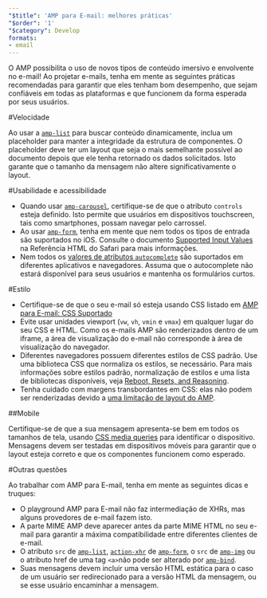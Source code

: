 ```yaml
---
"$title": 'AMP para E-mail: melhores práticas'
"$order": '1'
"$category": Develop
formats:
- email
---
```


O AMP possibilita o uso de novos tipos de conteúdo imersivo e envolvente no e-mail! Ao projetar e-mails, tenha em mente as seguintes práticas recomendadas para garantir que eles tenham bom desempenho, que sejam confiáveis em todas as plataformas e que funcionem da forma esperada por seus usuários.

#Velocidade

Ao usar a [`amp-list`](../../../documentation/components/reference/amp-list.md?format=email) para buscar conteúdo dinamicamente, inclua um placeholder para manter a integridade da estrutura de componentes. O placeholder deve ter um layout que seja o mais semelhante possível ao documento depois que ele tenha retornado os dados solicitados. Isto garante que o tamanho da mensagem não altere significativamente o layout.

#Usabilidade e acessibilidade

- Quando usar [`amp-carousel`](../../components/reference/amp-carousel-v0.1.md?format=email), certifique-se de que o atributo `controls` esteja definido. Isto permite que usuários em dispositivos touchscreen, tais como smartphones, possam navegar pelo carrossel.
- Ao usar [`amp-form`](../../../documentation/components/reference/amp-form.md?format=email), tenha em mente que nem todos os tipos de entrada são suportados no iOS. Consulte o documento [Supported Input Values](https://developer.apple.com/library/archive/documentation/AppleApplications/Reference/SafariHTMLRef/Articles/InputTypes.html) na Referência HTML do Safari para mais informações.
- Nem todos os [valores de atributos `autocomplete`](https://developer.mozilla.org/en-US/docs/Web/HTML/Attributes/autocomplete)  são suportados em diferentes aplicativos e navegadores. Assuma que o autocomplete não estará disponível para seus usuários e mantenha os formulários curtos.

#Estilo

- Certifique-se de que o seu e-mail só esteja usando CSS listado em [AMP para E-mail: CSS Suportado](../learn/email-spec/amp-email-css.md?format=email)
- Evite usar unidades viewport (`vw`, `vh`, `vmin` e `vmax`)  em qualquer lugar do seu CSS e HTML. Como os e-mails AMP são renderizados dentro de um iframe, a área de visualização do e-mail não corresponde à área de visualização do navegador.
- Diferentes navegadores possuem diferentes estilos de CSS padrão. Use uma biblioteca CSS que normaliza os estilos, se necessário. Para mais informações sobre estilos padrão, normalização de estilos e uma lista de bibliotecas disponíveis, veja [Reboot, Resets, and Reasoning](https://css-tricks.com/reboot-resets-reasoning/).
- Tenha cuidado com margens transbordantes em CSS: elas não podem ser renderizadas devido a [uma limitação de layout do AMP](https://github.com/ampproject/amphtml/issues/13343#issuecomment-447380241).

##Mobile

Certifique-se de que a sua mensagem apresenta-se bem em todos os tamanhos de tela, usando [CSS media queries](style_and_layout/control_layout.md?format=email) para identificar o dispositivo. Mensagens devem ser testadas em dispositivos móveis para garantir que o layout esteja correto e que os componentes funcionem como esperado.

#Outras questões

Ao trabalhar com AMP para E-mail, tenha em mente as seguintes dicas e truques:

- O playground AMP para E-mail não faz intermediação de XHRs, mas alguns provedores de e-mail fazem isto.
- A parte MIME AMP deve aparecer antes da parte MIME HTML no seu e-mail para garantir a máxima compatibilidade entre diferentes clientes de e-mail.
- O atributo `src` de [`amp-list`](../../../documentation/components/reference/amp-list.md?format=email), [`action-xhr`](../../../documentation/components/reference/amp-form.md?format=email#action-xhr) de [`amp-form`](../../../documentation/components/reference/amp-form.md?format=email), o `src` de [`amp-img`](../../../documentation/examples/documentation/amp-img.html?format=email) ou o atributo href de uma tag `<a>`não pode ser alterado por [`amp-bind`](../../../documentation/examples/documentation/amp-bind.html?format=email).
- Suas mensagens devem incluir uma versão HTML estática para o caso de um usuário ser redirecionado para a versão HTML da mensagem, ou se esse usuário encaminhar a mensagem.
